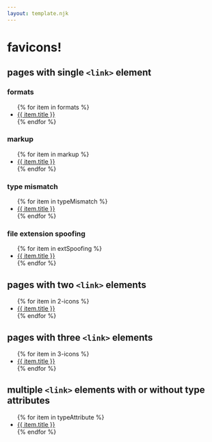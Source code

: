 ```yaml
---
layout: template.njk
---
```

# favicons!

## pages with single `<link>` element

### formats

<ul>
{% for item in formats %}
<li><a href="{{ item.permalink }}">{{ item.title }}</a></li>
{% endfor %}
</ul>

### markup

<ul>
{% for item in markup %}
<li><a href="{{ item.permalink }}">{{ item.title }}</a></li>
{% endfor %}
</ul>

### type mismatch

<ul>
{% for item in typeMismatch %}
<li><a href="{{ item.permalink }}">{{ item.title }}</a></li>
{% endfor %}
</ul>

### file extension spoofing

<ul>
{% for item in extSpoofing %}
<li><a href="{{ item.permalink }}">{{ item.title }}</a></li>
{% endfor %}
</ul>

## pages with two `<link>` elements

<ul>
{% for item in 2-icons %}
<li><a href="{{ item.permalink }}">{{ item.title }}</a></li>
{% endfor %}
</ul>

## pages with three `<link>` elements

<ul>
{% for item in 3-icons %}
<li><a href="{{ item.permalink }}">{{ item.title }}</a></li>
{% endfor %}
</ul>

## multiple `<link>` elements with or without type attributes

<ul>
{% for item in typeAttribute %}
<li><a href="{{ item.permalink }}">{{ item.title }}</a></li>
{% endfor %}
</ul>

